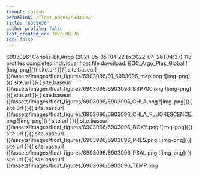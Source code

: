 ```yaml
---
layout: splash
permalink: /float_pages/6903096/
title: "6903096"
author_profile: false
last_created_on: 2025-09-26
toc: false
---
```

 
6903096: Coriolis-BIOArgo (2021-05-05T04:22 to 2022-04-26T04:37)
118 profiles completed
Individual float file download: [BGC_Argo_Plus_Global](https://ftp.soest.hawaii.edu/bgc_argo_plus/Individual_Floats/outliers_removed/6903096_Sprof_processed.nc)
![img-png]({{ site.url }}{{ site.baseurl }}/assets/images/float_figures/6903096/01_6903096_map.png
![img-png]({{ site.url }}{{ site.baseurl }}/assets/images/float_figures/6903096/6903096_BBP700.png
![img-png]({{ site.url }}{{ site.baseurl }}/assets/images/float_figures/6903096/6903096_CHLA.png
![img-png]({{ site.url }}{{ site.baseurl }}/assets/images/float_figures/6903096/6903096_CHLA_FLUORESCENCE.png
![img-png]({{ site.url }}{{ site.baseurl }}/assets/images/float_figures/6903096/6903096_DOXY.png
![img-png]({{ site.url }}{{ site.baseurl }}/assets/images/float_figures/6903096/6903096_PRES.png
![img-png]({{ site.url }}{{ site.baseurl }}/assets/images/float_figures/6903096/6903096_PSAL.png
![img-png]({{ site.url }}{{ site.baseurl }}/assets/images/float_figures/6903096/6903096_TEMP.png
